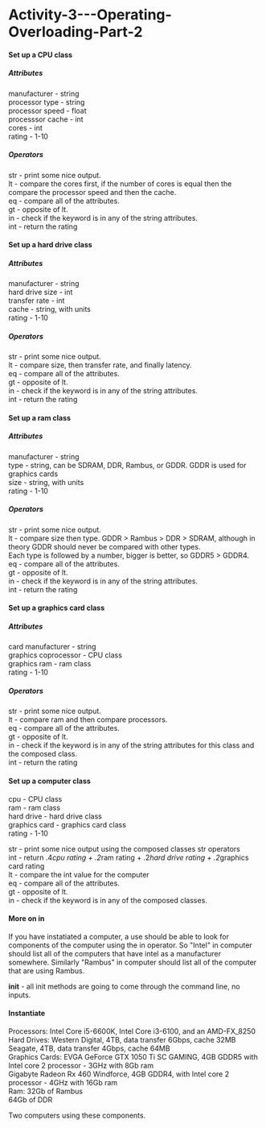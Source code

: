 # Activity-3---Operating-Overloading-Part-2

#### Set up a CPU class
##### Attributes
manufacturer - string<br />
processor type - string<br />
processor speed - float<br />
processsor cache - int<br />
cores - int<br />
rating - 1-10<br />

##### Operators
str - print some nice output.<br />
lt - compare the cores first, if the number of cores is equal then the compare the processor speed and then the cache.<br />
eq - compare all of the attributes.<br />
gt - opposite of lt.<br />
in - check if the keyword is in any of the string attributes.<br />
int - return the rating<br />

#### Set up a hard drive class
##### Attributes
manufacturer - string<br />
hard drive size - int<br />
transfer rate - int<br />
cache - string, with units<br />
rating - 1-10<br />

##### Operators
str - print some nice output.<br />
lt - compare size,  then transfer rate, and finally latency.<br />
eq - compare all of the attributes.<br />
gt - opposite of lt.<br />
in - check if the keyword is in any of the string attributes.<br />
int - return the rating<br />

#### Set up a ram class
##### Attributes
manufacturer - string<br />
type - string, can be SDRAM, DDR, Rambus, or GDDR. GDDR is used for graphics cards<br />
size - string, with units<br />
rating - 1-10<br />

##### Operators
str - print some nice output.<br />
lt - compare size then type. GDDR > Rambus > DDR > SDRAM, although in theory GDDR should never be compared with other types.<br />
Each type is followed by a number, bigger is better, so GDDR5 > GDDR4.<br />
eq - compare all of the attributes.<br />
gt - opposite of lt.<br />
in - check if the keyword is in any of the string attributes.<br />
int - return the rating<br />

#### Set up a graphics card class
##### Attributes
card manufacturer - string<br />
graphics coprocessor - CPU class<br />
graphics ram - ram class<br />
rating - 1-10<br />

##### Operators
str - print some nice output.<br />
lt - compare ram and then compare processors.<br />
eq - compare all of the attributes.<br />
gt - opposite of lt.<br />
in - check if the keyword is in any of the string attributes for this class and the composed class.<br />
int - return the rating<br />

#### Set up a computer class
cpu - CPU class<br />
ram - ram class<br />
hard drive - hard drive class<br />
graphics card - graphics card class<br />
rating - 1-10<br />

str - print some nice output using the composed classes str operators<br />
int - return .4*cpu rating + .2*ram rating + .2*hard drive rating + .2*graphics card rating  <br />
lt - compare the int value for the computer<br />
eq - compare all of the attributes.<br />
gt - opposite of lt.<br />
in - check if the keyword is in any of the composed classes.<br />
 
#### More on __in__
If you have instatiated a computer, a use should be able to look for components of the computer using the in operator. So "Intel" in computer should list all of the computers that have intel as a manufacturer somewhere. Similarly "Rambus" in computer should list all of the computer that are using Rambus.


__init__ - all init methods are going to come through the command line, no inputs.

#### Instantiate
Processors: Intel Core i5-6600K, Intel Core i3-6100, and an AMD-FX_8250<br />
Hard Drives: Western Digital, 4TB, data transfer 6Gbps, cache 32MB<br />
             Seagate, 4TB, data transfer 4Gbps, cache 64MB<br />
Graphics Cards: EVGA GeForce GTX 1050 Ti SC GAMING, 4GB GDDR5 with Intel core 2 processor - 3GHz with 8Gb ram<br />
                Gigabyte Radeon Rx 460 Windforce, 4GB GDDR4, with Intel core 2 processor - 4GHz with 16Gb ram<br />
Ram: 32Gb of Rambus<br />
     64Gb of DDR<br />

Two computers using these components.<br />

